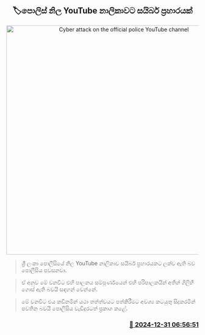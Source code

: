 <p align='center'><b><h2 align='center' title='Cyber attack on the official police YouTube channel'>🏷පොලිස් නිල YouTube නාලිකාවට සයිබර් ප්‍රහාරයක්</h2></b></p>
<p align='center'><img src='https://helakuru.sgp1.cdn.digitaloceanspaces.com/esana/images/lib/cyber-archived.jpg' width='600' alt='Cyber attack on the official police YouTube channel'></p>

> ශ්‍රී ලංකා පොලීසියේ නිල YouTube නාලිකාව සයිබර් ප්‍රහාරයකට ලක්ව ඇති බව පොලීසිය පවසනවා.

> ඒ අනුව මේ වනවිට එහි පාලනය සම්පූර්ණයෙන් එහි පරිපාලකයින් අතින් ගිලිහී ගොස් ඇති බවයි සඳහන් වෙන්නේ.

> මේ වනවිට එය කඩිනමින් යථා තත්ත්වයට පත්කිරීමට අවශ්‍ය කටයුතු සිදුකරමින් පවතින බවයි පොලීසිය වැඩිදුරටත් ප්‍රකාශ කළේ. 



<h3 align='right'><a href='https://www.helakuru.lk/esana/p/106207/'>📅 2024-12-31 06:56:51</a></h3>
